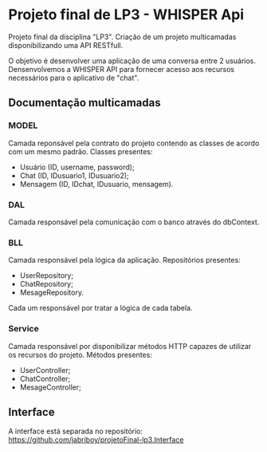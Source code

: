 # Projeto final de LP3 - WHISPER Api
Projeto final da disciplina "LP3". Criação de um projeto multicamadas disponibilizando uma API RESTfull.

 O objetivo é desenvolver uma aplicação de uma conversa entre 2 usuários. Densenvolvemos a WHISPER API para fornecer acesso aos recursos necessários para o aplicativo de "chat".

## Documentação multicamadas

### MODEL

 Camada reponsável pela contrato do projeto contendo as classes de acordo com um mesmo padrão.
 Classes presentes:
 - Usuário (ID, username, password);
 - Chat (ID, IDusuario1, IDusuario2);
 - Mensagem (ID, IDchat, IDusuario, mensagem).

### DAL

Camada responsável pela comunicação com o banco através do dbContext.

### BLL

Camada responsável pela lógica da aplicação.
Repositórios presentes:
- UserRepository;
- ChatRepository;
- MesageRepository.

Cada um responsável por tratar a lógica de cada tabela.

### Service

Camada responsável por disponibilizar métodos HTTP capazes de utilizar os recursos do projeto. Métodos presentes:
- UserController;
- ChatController;
- MesageController;

## Interface

A interface está separada no repositório: https://github.com/jabriboy/projetoFinal-lp3.Interface
